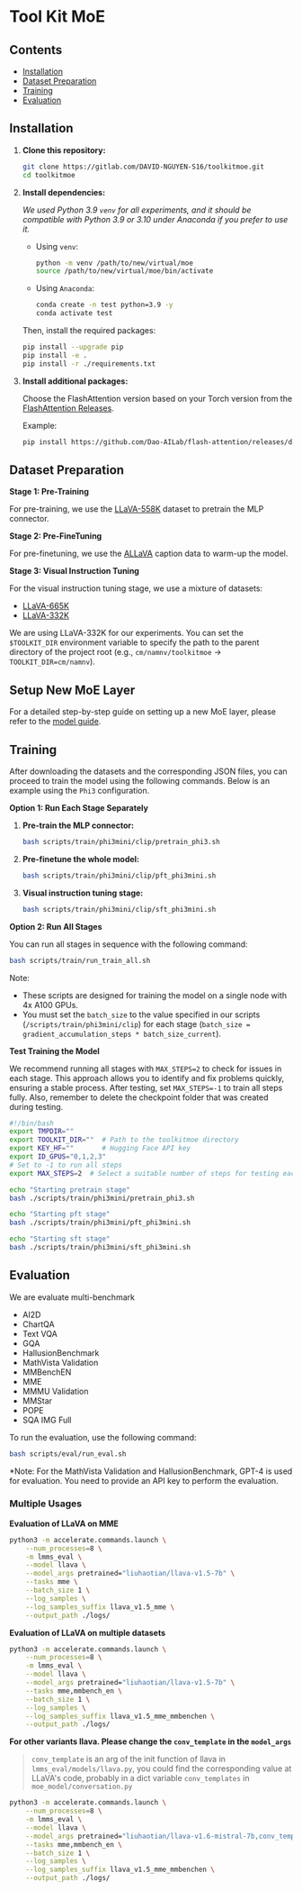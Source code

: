 # Tool Kit MoE

## Contents
- [Installation](#installation)
- [Dataset Preparation](#dataset-preparation)
- [Training](#training)
- [Evaluation](#evaluation)

## Installation

1. **Clone this repository:**

    ```bash
    git clone https://gitlab.com/DAVID-NGUYEN-S16/toolkitmoe.git
    cd toolkitmoe
    ```

2. **Install dependencies:**

    *We used Python 3.9 `venv` for all experiments, and it should be compatible with Python 3.9 or 3.10 under Anaconda if you prefer to use it.*

    - Using `venv`:

        ```bash
        python -m venv /path/to/new/virtual/moe
        source /path/to/new/virtual/moe/bin/activate
        ```

    - Using `Anaconda`:

        ```bash
        conda create -n test python=3.9 -y
        conda activate test
        ```

    Then, install the required packages:

    ```bash
    pip install --upgrade pip
    pip install -e .
    pip install -r ./requirements.txt
    ```

3. **Install additional packages:**

    Choose the FlashAttention version based on your Torch version from the [FlashAttention Releases](https://github.com/Dao-AILab/flash-attention/releases/).

    Example:

    ```bash
    pip install https://github.com/Dao-AILab/flash-attention/releases/download/v2.6.3/flash_attn-2.6.3+cu118torch2.1cxx11abiFALSE-cp311-cp311-linux_x86_64.whl
    ```

## Dataset Preparation

**Stage 1: Pre-Training**

For pre-training, we use the [LLaVA-558K](https://huggingface.co/datasets/liuhaotian/LLaVA-Pretrain) dataset to pretrain the MLP connector.

**Stage 2: Pre-FineTuning**

For pre-finetuning, we use the [ALLaVA](https://huggingface.co/datasets/FreedomIntelligence/ALLaVA-4V) caption data to warm-up the model.

**Stage 3: Visual Instruction Tuning**

For the visual instruction tuning stage, we use a mixture of datasets:

- [LLaVA-665K](https://huggingface.co/datasets/liuhaotian/LLaVA-Instruct-150K/blob/main/llava_v1_5_mix665k.json)
- [LLaVA-332K](https://huggingface.co/datasets/DavidNguyen/LLAVAHALF/blob/main/llava_v1_5_mix665k_half.json)


We are using LLaVA-332K for our experiments. You can set the `$TOOLKIT_DIR` environment variable to specify the path to the parent directory of the project root (e.g., `cm/namnv/toolkitmoe` -> `TOOLKIT_DIR=cm/namnv`).

## Setup New MoE Layer

For a detailed step-by-step guide on setting up a new MoE layer, please refer to the [model guide](https://gitlab.com/DAVID-NGUYEN-S16/toolkitmoe/-/blob/main/docs/model_guide.md).

## Training

After downloading the datasets and the corresponding JSON files, you can proceed to train the model using the following commands. Below is an example using the `Phi3` configuration.

**Option 1: Run Each Stage Separately**

1. **Pre-train the MLP connector:**

    ```bash
    bash scripts/train/phi3mini/clip/pretrain_phi3.sh
    ```

2. **Pre-finetune the whole model:**

    ```bash
    bash scripts/train/phi3mini/clip/pft_phi3mini.sh
    ```

3. **Visual instruction tuning stage:**

    ```bash
    bash scripts/train/phi3mini/clip/sft_phi3mini.sh
    ```

**Option 2: Run All Stages**

You can run all stages in sequence with the following command:

```bash
bash scripts/train/run_train_all.sh
```

Note:
- These scripts are designed for training the model on a single node with 4x A100 GPUs.
- You must set the `batch_size` to the value specified in our scripts (`/scripts/train/phi3mini/clip`) for each stage (`batch_size = gradient_accumulation_steps * batch_size_current`).

**Test Training the Model**

We recommend running all stages with `MAX_STEPS=2` to check for issues in each stage. This approach allows you to identify and fix problems quickly, ensuring a stable process. After testing, set `MAX_STEPS=-1` to train all steps fully. Also, remember to delete the checkpoint folder that was created during testing.


```bash
#!/bin/bash
export TMPDIR=""
export TOOLKIT_DIR=""  # Path to the toolkitmoe directory
export KEY_HF=""       # Hugging Face API key
export ID_GPUS="0,1,2,3"
# Set to -1 to run all steps
export MAX_STEPS=2  # Select a suitable number of steps for testing each stage

echo "Starting pretrain stage"
bash ./scripts/train/phi3mini/pretrain_phi3.sh

echo "Starting pft stage"
bash ./scripts/train/phi3mini/pft_phi3mini.sh

echo "Starting sft stage"
bash ./scripts/train/phi3mini/sft_phi3mini.sh

```

## Evaluation
We are evaluate multi-benchmark
- AI2D	
- ChartQA	
- Text VQA	
- GQA	
- HallusionBenchmark	
- MathVista Validation	
- MMBenchEN 
- MME	
- MMMU Validation	
- MMStar	
- POPE	
- SQA IMG Full

To run the evaluation, use the following command:

```bash
bash scripts/eval/run_eval.sh
```
*Note: For the MathVista Validation and HallusionBenchmark, GPT-4 is used for evaluation. You need to provide an API key to perform the evaluation.

### Multiple Usages

**Evaluation of LLaVA on MME**

```bash
python3 -m accelerate.commands.launch \
    --num_processes=8 \
    -m lmms_eval \
    --model llava \
    --model_args pretrained="liuhaotian/llava-v1.5-7b" \
    --tasks mme \
    --batch_size 1 \
    --log_samples \
    --log_samples_suffix llava_v1.5_mme \
    --output_path ./logs/
```

**Evaluation of LLaVA on multiple datasets**

```bash
python3 -m accelerate.commands.launch \
    --num_processes=8 \
    -m lmms_eval \
    --model llava \
    --model_args pretrained="liuhaotian/llava-v1.5-7b" \
    --tasks mme,mmbench_en \
    --batch_size 1 \
    --log_samples \
    --log_samples_suffix llava_v1.5_mme_mmbenchen \
    --output_path ./logs/
```

**For other variants llava. Please change the `conv_template` in the `model_args`**

> `conv_template` is an arg of the init function of llava in `lmms_eval/models/llava.py`, you could find the corresponding value at LLaVA's code, probably in a dict variable `conv_templates` in `moe_model/conversation.py`

```bash
python3 -m accelerate.commands.launch \
    --num_processes=8 \
    -m lmms_eval \
    --model llava \
    --model_args pretrained="liuhaotian/llava-v1.6-mistral-7b,conv_template=mistral_instruct" \
    --tasks mme,mmbench_en \
    --batch_size 1 \
    --log_samples \
    --log_samples_suffix llava_v1.5_mme_mmbenchen \
    --output_path ./logs/
```













